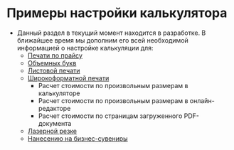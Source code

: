 # Примеры настройки калькулятора

* Данный раздел в текущий момент находится в разработке. В ближайшее время мы дополним его всей необходимой информацией о настройке калькуляции для:
    + [Печати по прайсу](https://demo.pixlpark.ru/photos/prints)
    + [Объемных букв](https://demo.pixlpark.ru/signs/letters)
    + [Листовой печати](https://demo.pixlpark.ru/prints/businesscards)
    + [Широкоформатной печати](https://demo.pixlpark.ru/signs/banners)
        + Pасчет стоимости по произвольным размерам в калькуляторе
        + Расчет стоимости по произвольным размерам в онлайн-редакторе
        + Расчет стоимости по страницам загруженного PDF-документа
    + [Лазерной резке](https://demo.pixlpark.ru/services/laser-cutting)
    + [Нанесению на бизнес-сувениры](http://gifts.pixlpark.com/catalog/futbolki/futbolka-imperial-190-belaya-137460)
